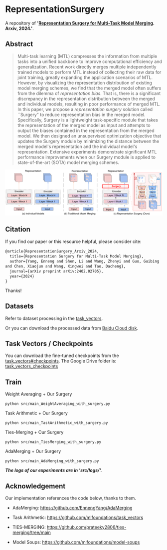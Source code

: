 # RepresentationSurgery
A repository of **'[Representation Surgery for Multi-Task Model Merging](https://arxiv.org/pdf/2402.02705.pdf). Arxiv, 2024.'**.

## Abstract
> Multi-task learning (MTL) compresses the information from multiple tasks into a unified backbone to improve computational efficiency and generalization. Recent work directly merges multiple independently trained models to perform MTL instead of collecting their raw data for joint training, greatly expanding the application scenarios of MTL. However, by visualizing the representation distribution of existing model merging schemes, we find that the merged model often suffers from the dilemma of *representation bias*. That is, there is a significant discrepancy in the representation distribution between the merged and individual models, resulting in poor performance of merged MTL. In this paper, we propose a *representation surgery* solution called ``Surgery" to reduce representation bias in the merged model. Specifically, Surgery is a lightweight task-specific module that takes the representation of the merged model as input and attempts to output the biases contained in the representation from the merged model. We then designed an unsupervised optimization objective that updates the Surgery module by minimizing the distance between the merged model's representation and the individual model's representation. Extensive experiments demonstrate significant MTL performance improvements when our Surgery module is applied to state-of-the-art (SOTA) model merging schemes.

<center>
<img src="./representationsurgery.png" alt="RepresentationSurgery" width="800"/>
</center>

## Citation
If you find our paper or this resource helpful, please consider cite:
```
@article{RepresentationSurgery_Arxiv_2024,
  title={Representation Surgery for Multi-Task Model Merging},
  author={Yang, Enneng and Shen, Li and Wang, Zhenyi and Guo, Guibing and Chen, Xiaojun and Wang, Xingwei and Tao, Dacheng},
  journal={arXiv preprint arXiv:2402.02705},
  year={2024}
}
```
Thanks!

## Datasets
Refer to dataset processing in the [task_vectors](https://github.com/mlfoundations/task_vectors).

Or you can download the processed data from [Baidu Cloud disk](https://pan.baidu.com/s/1w0Z2UVv3NVmqDhjH8WTOJQ?pwd=kvg6).


## Task Vectors / Checkpoints

You can download the fine-tuned checkpoints from the [task_vectors#checkpoints](https://github.com/mlfoundations/task_vectors#checkpoints).
The Google Drive folder is: [task_vectors_checkpoints](https://drive.google.com/drive/folders/1u_Tva6x0p6oxu5Eo0ZZsf-520Cc_3MKw)

## Train
Weight Averaging + Our Surgery
```
python src/main_WeightAveraging_with_surgery.py
```

Task Arithmetic + Our Surgery
```
python src/main_TaskArithmetic_with_surgery.py
```

Ties-Merging + Our Surgery
```
python src/main_TiesMerging_with_surgery.py
```

AdaMerging + Our Surgery
```
python src/main_AdaMerging_with_surgery.py
```

***The logs of our experiments are in 'src/logs/'.***

## Acknowledgement
Our implementation references the code below, thanks to them.

- AdaMerging: https://github.com/EnnengYang/AdaMerging

- Task Arithmetic: https://github.com/mlfoundations/task_vectors

- TIES-MERGING: https://github.com/prateeky2806/ties-merging/tree/main

- Model Soups: https://github.com/mlfoundations/model-soups
